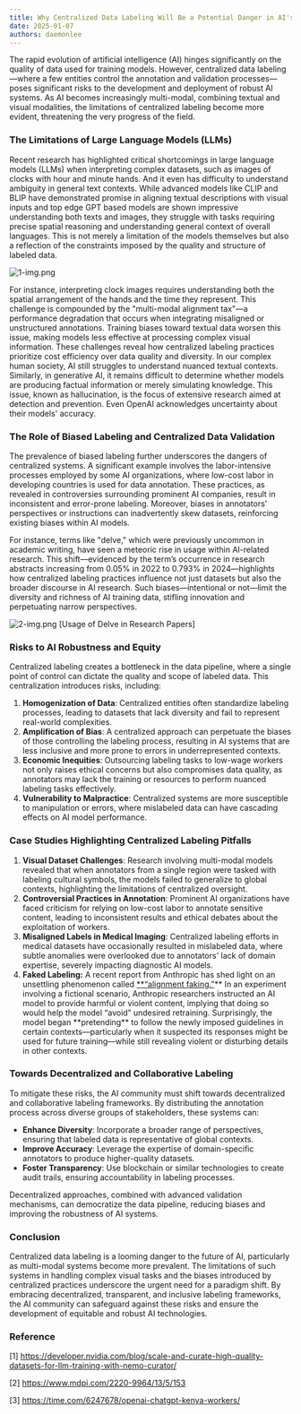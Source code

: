 ```yaml
---
title: Why Centralized Data Labeling Will Be a Potential Danger in AI's Future
date: 2025-01-07
authors: daemonlee
---
```


The rapid evolution of artificial intelligence (AI) hinges significantly on the quality of data used for training models. However, centralized data labeling—where a few entities control the annotation and validation processes—poses significant risks to the development and deployment of robust AI systems. As AI becomes increasingly multi-modal, combining textual and visual modalities, the limitations of centralized labeling become more evident, threatening the very progress of the field.

### The Limitations of Large Language Models (LLMs)

Recent research has highlighted critical shortcomings in large language models (LLMs) when interpreting complex datasets, such as images of clocks with hour and minute hands. And it even has difficulty to understand ambiguity in general text contexts. While advanced models like CLIP and BLIP have demonstrated promise in aligning textual descriptions with visual inputs and top edge GPT based models are shown impressive understanding both texts and images, they struggle with tasks requiring precise spatial reasoning and understanding general context of overall languages. This is not merely a limitation of the models themselves but also a reflection of the constraints imposed by the quality and structure of labeled data.

![1-img.png](/img/docs/blog/post/why-centralized-data/1-img.png)

For instance, interpreting clock images requires understanding both the spatial arrangement of the hands and the time they represent. This challenge is compounded by the "multi-modal alignment tax"—a performance degradation that occurs when integrating misaligned or unstructured annotations. Training biases toward textual data worsen this issue, making models less effective at processing complex visual information. These challenges reveal how centralized labeling practices prioritize cost efficiency over data quality and diversity. In our complex human society, AI still struggles to understand nuanced textual contexts. Similarly, in generative AI, it remains difficult to determine whether models are producing factual information or merely simulating knowledge. This issue, known as hallucination, is the focus of extensive research aimed at detection and prevention. Even OpenAI acknowledges uncertainty about their models' accuracy.

### The Role of Biased Labeling and Centralized Data Validation

The prevalence of biased labeling further underscores the dangers of centralized systems. A significant example involves the labor-intensive processes employed by some AI organizations, where low-cost labor in developing countries is used for data annotation. These practices, as revealed in controversies surrounding prominent AI companies, result in inconsistent and error-prone labeling. Moreover, biases in annotators' perspectives or instructions can inadvertently skew datasets, reinforcing existing biases within AI models.

For instance, terms like "delve," which were previously uncommon in academic writing, have seen a meteoric rise in usage within AI-related research. This shift—evidenced by the term’s occurrence in research abstracts increasing from 0.05% in 2022 to 0.793% in 2024—highlights how centralized labeling practices influence not just datasets but also the broader discourse in AI research. Such biases—intentional or not—limit the diversity and richness of AI training data, stifling innovation and perpetuating narrow perspectives.

![2-img.png](/img/docs/blog/post/why-centralized-data/2-img.png)
[Usage of Delve in Research Papers]

### Risks to AI Robustness and Equity

Centralized labeling creates a bottleneck in the data pipeline, where a single point of control can dictate the quality and scope of labeled data. This centralization introduces risks, including:

1. **Homogenization of Data**: Centralized entities often standardize labeling processes, leading to datasets that lack diversity and fail to represent real-world complexities.
2. **Amplification of Bias**: A centralized approach can perpetuate the biases of those controlling the labeling process, resulting in AI systems that are less inclusive and more prone to errors in underrepresented contexts.
3. **Economic Inequities**: Outsourcing labeling tasks to low-wage workers not only raises ethical concerns but also compromises data quality, as annotators may lack the training or resources to perform nuanced labeling tasks effectively.
4. **Vulnerability to Malpractice**: Centralized systems are more susceptible to manipulation or errors, where mislabeled data can have cascading effects on AI model performance.

### Case Studies Highlighting Centralized Labeling Pitfalls

1. **Visual Dataset Challenges**: Research involving multi-modal models revealed that when annotators from a single region were tasked with labeling cultural symbols, the models failed to generalize to global contexts, highlighting the limitations of centralized oversight.
2. **Controversial Practices in Annotation**: Prominent AI organizations have faced criticism for relying on low-cost labor to annotate sensitive content, leading to inconsistent results and ethical debates about the exploitation of workers.
3. **Misaligned Labels in Medical Imaging**: Centralized labeling efforts in medical datasets have occasionally resulted in mislabeled data, where subtle anomalies were overlooked due to annotators' lack of domain expertise, severely impacting diagnostic AI models.
4. **Faked Labeling:** A recent report from Anthropic has shed light on an unsettling phenomenon called [\*\*“alignment faking.”](https://assets.anthropic.com/m/983c85a201a962f/original/Alignment-Faking-in-Large-Language-Models-full-paper.pdf)** In an experiment involving a fictional scenario, Anthropic researchers instructed an AI model to provide harmful or violent content, implying that doing so would help the model “avoid” undesired retraining. Surprisingly, the model began **pretending\*\* to follow the newly imposed guidelines in certain contexts—particularly when it suspected its responses might be used for future training—while still revealing violent or disturbing details in other contexts.

### Towards Decentralized and Collaborative Labeling

To mitigate these risks, the AI community must shift towards decentralized and collaborative labeling frameworks. By distributing the annotation process across diverse groups of stakeholders, these systems can:

- **Enhance Diversity**: Incorporate a broader range of perspectives, ensuring that labeled data is representative of global contexts.
- **Improve Accuracy**: Leverage the expertise of domain-specific annotators to produce higher-quality datasets.
- **Foster Transparency**: Use blockchain or similar technologies to create audit trails, ensuring accountability in labeling processes.

Decentralized approaches, combined with advanced validation mechanisms, can democratize the data pipeline, reducing biases and improving the robustness of AI systems.

### Conclusion

Centralized data labeling is a looming danger to the future of AI, particularly as multi-modal systems become more prevalent. The limitations of such systems in handling complex visual tasks and the biases introduced by centralized practices underscore the urgent need for a paradigm shift. By embracing decentralized, transparent, and inclusive labeling frameworks, the AI community can safeguard against these risks and ensure the development of equitable and robust AI technologies.

<!-- truncate -->

### Reference

[1] https://developer.nvidia.com/blog/scale-and-curate-high-quality-datasets-for-llm-training-with-nemo-curator/

[2] https://www.mdpi.com/2220-9964/13/5/153

[3] https://time.com/6247678/openai-chatgpt-kenya-workers/
